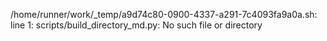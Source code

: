 /home/runner/work/_temp/a9d74c80-0900-4337-a291-7c4093fa9a0a.sh: line 1: scripts/build_directory_md.py: No such file or directory
